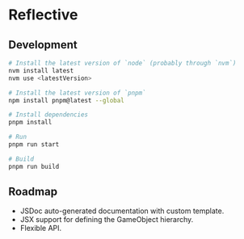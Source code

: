 # Reflective

## Development

```sh
# Install the latest version of `node` (probably through `nvm`)
nvm install latest
nvm use <latestVersion>

# Install the latest version of `pnpm`
npm install pnpm@latest --global

# Install dependencies
pnpm install

# Run
pnpm run start

# Build
pnpm run build
```

## Roadmap

- JSDoc auto-generated documentation with custom template.
- JSX support for defining the GameObject hierarchy.
- Flexible API.
